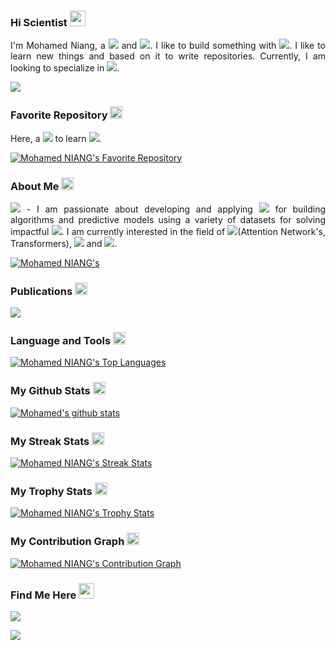 <h3> Hi Scientist <img src="https://media.giphy.com/media/hvRJCLFzcasrR4ia7z/giphy.gif" width="25px"> 
</h3> 

<p align='justify'> I'm Mohamed Niang, a <img src="https://img.shields.io/badge/ML Scientist-green"> and <img src="https://img.shields.io/badge/Deep Learner-green">. I like to build something with <img src="https://img.shields.io/badge/Neural Network's-blue">. I like to learn new things and based on it to write repositories. Currently, I am looking to specialize in <img src="https://img.shields.io/badge/Computer Vision for Self Driving Cars-red">.</p>


<a href="https://github.com/antonkomarev/github-profile-views-counter">
    <img src="https://komarev.com/ghpvc/?username=Niangmohamed">
</a> 

<h3> Favorite Repository <img src="https://media3.giphy.com/media/KAq5w47R9rmTuvWOWa/giphy.gif?cid=ecf05e47lrb9xeuh9zp8ucl23qcovd9604epux90ot2cwpup&rid=giphy.gif&ct=g" width="20px">
</h3> 

<p align='justify'> Here, a <img src="https://img.shields.io/badge/repository-purple"> to learn <img src="https://img.shields.io/badge/the basics of programming with Python-brown">.</p>

[![Mohamed NIANG's Favorite Repository](https://github-readme-stats.vercel.app/api/pin/?username=Niangmohamed&repo=The-Fundamentals-of-Python)](https://github.com/Niangmohamed/The-Fundamentals-of-Python)

<h3> About Me <img src="https://media3.giphy.com/media/eVs7VWHmq98ahS4Ald/giphy.gif?cid=ecf05e47p5hozdh3c41lc2g00qwhgqf5unzs1vdhbcvfnlwe&rid=giphy.gif&ct=g" width="20px">
</h3> 

<p align="justify"> <img src="https://img.shields.io/badge/Data Science and Artificial Intelligence-green"> - I am passionate about developing and applying <img src="https://img.shields.io/badge/machine learning methods-blue"> for building algorithms and predictive models using a variety of datasets for solving impactful <img src="https://img.shields.io/badge/real world problems-red">. I am currently interested in the field of <img src="https://img.shields.io/badge/Natural Language Processing-yellow">(Attention Network's, Transformers), <img src="https://img.shields.io/badge/Computer Vision for Self Driving Cars-yellow"> and <img src="https://img.shields.io/badge/Reinforcement Learning for Planning and Control-yellow">.</p>

[![Mohamed NIANG's](https://github-profile-summary-cards.vercel.app/api/cards/profile-details?username=Niangmohamed&theme=vue)](https://github-profile-summary-cards.vercel.app/api/cards/profile-details?username=Niangmohamed&theme=vue)

<h3> Publications <img src="https://media1.giphy.com/media/dSdvJInASmUQjorT90/giphy.gif?cid=ecf05e473gb9bujxmpbp3rh1g7fxe3wefvku4r5jg6ylj4lz&rid=giphy.gif&ct=g" width="20px">
</h3> 

<div> 
    
<a href="https://medium.com/@niango777" target="_blank"><img src="https://img.shields.io/badge/Medium-12100E?style=for-the-badge&logo=medium&logoColor=white" target="_blank">
   </a>
 
</div>

<h3> Language and Tools <img src="https://media4.giphy.com/media/xT9IgzoKnwFNmISR8I/giphy.gif?cid=ecf05e47jd384f7i87nchwsua8winjpo6jlry9anao4kjexp&rid=giphy.gif&ct=g" width="20px">
</h3> 

[![Mohamed NIANG's Top Languages](https://github-readme-stats.vercel.app/api/top-langs/?username=Niangmohamed&layout=compact&langs_count=10)](https://github-readme-stats.vercel.app/api/top-langs/?username=Niangmohamed&langs_count=10)

<h3> My Github Stats <img src="https://media4.giphy.com/media/du3J3cXyzhj75IOgvA/giphy.gif?cid=ecf05e47giebzo6tvlkw37po2bc9t05qkc01ra15k9clucwd&rid=giphy.gif&ct=g" width="20px">
</h3> 

[![Mohamed's github stats](https://github-readme-stats.vercel.app/api?username=Niangmohamed&count_private=true&show_icons=true&theme=vue)](https://github-readme-stats.vercel.app/api?username=Niangmohamed&count_private=true&show_icons=true&theme=vue)

<h3> My Streak Stats <img src="https://media3.giphy.com/media/9VgujJCeTUCcVPVQ5v/giphy.gif?cid=ecf05e4725nrjcev1pw9j3yw818mdiorjo0chgtgmhtrmz12&rid=giphy.gif&ct=g" width="20px">
</h3> 

[![Mohamed NIANG's Streak Stats](https://github-readme-streak-stats.herokuapp.com/?user=Niangmohamed)](https://github-readme-streak-stats.herokuapp.com/?user=Niangmohamed)

<h3> My Trophy Stats <img src="https://media2.giphy.com/media/jIRyzncqRWzM3GYaQm/giphy.gif?cid=ecf05e47dza2mqoo4qjo2t02ycjxpeqxgf3nn02im3gf9ctd&rid=giphy.gif&ct=g" width="20px">
</h3> 

[![Mohamed NIANG's Trophy Stats](https://github-profile-trophy.vercel.app/?username=Niangmohamed)](https://github-profile-trophy.vercel.app/?username=Niangmohamed)

<h3> My Contribution Graph <img src="https://media3.giphy.com/media/CtYFOdVbvTfgZunPEA/200w.webp?cid=ecf05e47dl4d38a675q68bxc2b8eslyjblmbjsz2a65jorqi&rid=200w.webp&ct=g" width="20px">
</h3> 

[![Mohamed NIANG's Contribution Graph](https://activity-graph.herokuapp.com/graph?username=Niangmohamed&theme=minimal)](https://activity-graph.herokuapp.com/graph?username=Niangmohamed&theme=minimal)

<h3> Find Me Here <img src="https://s4.gifyu.com/images/handshake.gif" width="25px">
</h3> 

<div> 
    
<a href="https://www.linkedin.com/in/mohamed-niang-45a698133/" target="_blank"><img src="https://img.shields.io/badge/LinkedIn-0077B5?style=for-the-badge&logo=linkedin&logoColor=white" target="_blank">
   </a>
    
<a href="https://twitter.com/Moha__niang" target="_blank"><img src="https://img.shields.io/badge/Twitter-1DA1F2?style=for-the-badge&logo=twitter&logoColor=white" target="_blank">
   </a>
 
</div>

<!--
**Niangmohamed/Niangmohamed** is a ✨ _special_ ✨ repository because its `README.md` (this file) appears on your GitHub profile.

Here are some ideas to get you started:

- 🔭 I’m currently working on ...
- 🌱 I’m currently learning ...
- 👯 I’m looking to collaborate on ...
- 🤔 I’m looking for help with ...
- 💬 Ask me about ...
- 📫 How to reach me: ...
- 😄 Pronouns: ...
- ⚡ Fun fact: ...
-->
